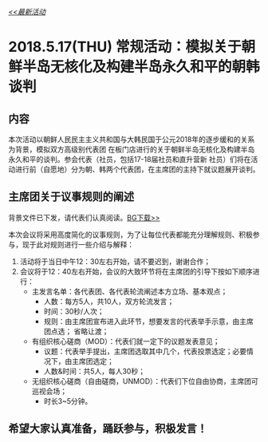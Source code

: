 *[<<最新活动](https://www.lsmun.club/latest-activities)*

# 2018.5.17(THU) 常规活动：模拟关于朝鲜半岛无核化及构建半岛永久和平的朝韩谈判

## 内容

本次活动以朝鲜人民民主主义共和国与大韩民国于公元2018年的逐步缓和的关系为背景，模拟双方高级别代表团 在板门店进行的关于朝鲜半岛无核化及构建半岛永久和平的谈判。参会代表（社员，包括17-18届社员和直升营新 社员）们将在活动进行前（自愿地）分为朝、韩两个代表团，在主席团的主持下就议题展开谈判。

## 主席团关于议事规则的阐述

背景文件已下发，请代表们认真阅读。[BG下载>>](https://www.lsmun.club/latest-activities/20180517%E6%9C%9D%E9%9F%A9/%E7%AC%AC%E4%B8%80%E6%AC%A1%E4%BC%9A%E8%AE%AE%EF%BC%88%E9%9F%A9%E6%9C%9D%EF%BC%89.docx)

本次会议将采用高度简化的议事规则，为了让每位代表都能充分理解规则、积极参与，现于此对规则进行一些介绍与解释：

1. 活动将于当日中午12：30左右开始，请不要迟到，谢谢合作；
2. 会议将于12：40左右开始，会议的大致环节将在主席团的引导下按如下顺序进行：
    - 主发言名单：各代表团、各代表轮流阐述本方立场、基本观点；
        + 人数：每方5人，共10人，双方轮流发言；
        + 时间：30秒/人次；
        + 规则：由主席团宣布进入此环节，想要发言的代表举手示意，由主席团点选；
            省略让渡；
    - 有组织核心磋商（MOD）：代表们就一定下的议题发表意见；
        + 议题：代表举手提出，主席团选取其中几个，代表投票选定；必要情况下，由主席团选定；
        + 人数&时间：共5人，每人30秒；
    - 无组织核心磋商（自由磋商，UNMOD）：代表们下位自由协商，主席团可巡视会场；
        + 时长3~5分钟。


## 希望大家认真准备，踊跃参与，积极发言！  
